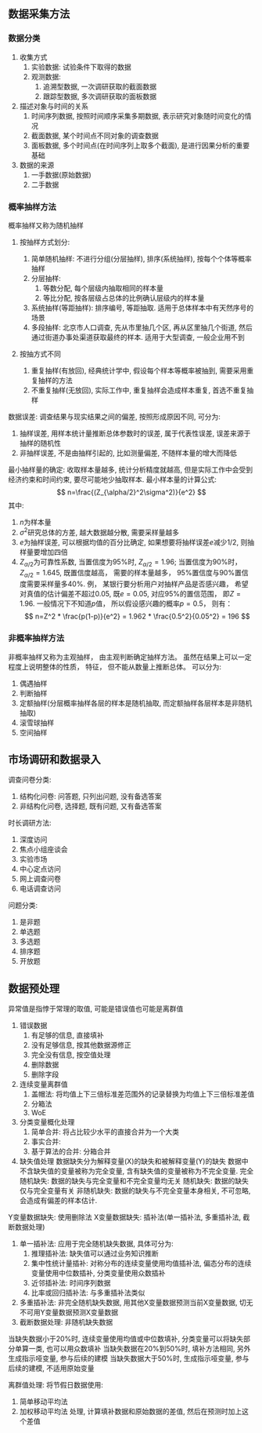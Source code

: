 ## 数据采集方法

### 数据分类
1. 收集方式
    1. 实验数据: 试验条件下取得的数据
    2. 观测数据:
        1. 追溯型数据, 一次调研获取的截面数据
        2. 跟踪型数据, 多次调研获取的面板数据
2. 描述对象与时间的关系
    1. 时间序列数据, 按照时间顺序采集多期数据, 表示研究对象随时间变化的情况
    2. 截面数据, 某个时间点不同对象的调查数据
    3. 面板数据, 多个时间点(在时间序列上取多个截面), 是进行因果分析的重要基础
3. 数据的来源
    1. 一手数据(原始数据)
    2. 二手数据


### 概率抽样方法
概率抽样又称为随机抽样

1. 按抽样方式划分:
    1. 简单随机抽样: 不进行分组(分层抽样), 排序(系统抽样), 按每个个体等概率抽样
    2. 分层抽样:
        1. 等数分配, 每个层级内抽取相同的样本量
        2. 等比分配, 按各层级占总体的比例确认层级内的样本量
    3. 系统抽样(等距抽样): 排序编号, 等距抽取. 适用于总体样本中有天然序号的场景
    4. 多段抽样: 北京市人口调查, 先从市里抽几个区, 再从区里抽几个街道, 然后通过街道办事处渠道获取最终的样本. 适用于大型调查, 一般企业用不到

2. 按抽方式不同
    1. 重复抽样(有放回), 经典统计学中, 假设每个样本等概率被抽到, 需要采用重复抽样的方法
    2. 不重复抽样(无放回), 实际工作中, 重复抽样会造成样本重复, 首选不重复抽样

数据误差: 调查结果与现实结果之间的偏差, 按照形成原因不同, 可分为:
1. 抽样误差, 用样本统计量推断总体参数时的误差, 属于代表性误差, 误差来源于抽样的随机性
2. 非抽样误差, 不是由抽样引起的, 比如测量偏差, 不随样本量的增大而降低

最小抽样量的确定: 收取样本量越多, 统计分析精度就越高, 但是实际工作中会受到经济约束和时间约束, 要尽可能地少抽取样本. 最小样本量的计算公式:
$$
n=\frac{(Z_{\alpha/2}^2\sigma^2)}{e^2}
$$
其中:
1. $n$为样本量
2. $\sigma^2$研究总体的方差, 越大数据越分散, 需要采样量越多
3. $e$为抽样误差, 可以根据均值的百分比确定, 如果想要将抽样误差$e$减少$1/2$, 则抽样量要增加四倍
4. $Z_{\alpha/2}$为可靠性系数, 当置信度为95\%时, $Z_{\alpha/2}=1.96$; 当置信度为90\%时， $Z_{\alpha/2}=1.645$, 既置信度越高， 需要的样本量越多， 95\%置信度与90\%置信度需要采样量多40\%.
例， 某银行要分析用户对抽样产品是否感兴趣， 希望对真值的估计偏差不超过0.05, 既$e=0.05$, 对应95\%的置信范围， 即$Z=1.96$. 一般情况下不知道$p$值， 所以假设感兴趣的概率$p=0.5$， 则有：
$$
n=Z^2 * \frac{p(1-p)}{e^2} = 1.962 * \frac{0.5^2}{0.05^2} = 196
$$

### 非概率抽样方法
非概率抽样又称为主观抽样， 由主观判断确定抽样方法。 虽然在结果上可以一定程度上说明整体的性质， 特征， 但不能从数量上推断总体。 可以分为:
1. 偶遇抽样
2. 判断抽样
3. 定额抽样(分层概率抽样各层的样本是随机抽取, 而定额抽样各层样本是非随机抽取)
4. 滚雪球抽样
5. 空间抽样


## 市场调研和数据录入

调查问卷分类:
1. 结构化问卷: 问答题, 只列出问题, 没有备选答案
2. 非结构化问卷, 选择题, 既有问题, 又有备选答案

时长调研方法:
1. 深度访问
2. 焦点小组座谈会
3. 实验市场
4. 中心定点访问
5. 网上调查问卷
6. 电话调查访问

问题分类:
1. 是非题
2. 单选题
3. 多选题
4. 排序题
5. 开放题

## 数据预处理
异常值是指悖于常理的取值, 可能是错误值也可能是离群值

1. 错误数据
    1. 有足够的信息, 直接填补
    2. 没有足够信息, 按其他数据源修正
    3. 完全没有信息, 按空值处理
    4. 删除数据
    5. 删除字段
2. 连续变量离群值
    1. 盖帽法: 将均值上下三倍标准差范围外的记录替换为均值上下三倍标准差值
    2. 分箱法
    3. WoE
3. 分类变量概化处理
    1. 简单合并: 将占比较少水平的直接合并为一个大类
    2. 事实合并: 
    3. 基于算法的合并: 分箱合并
4. 缺失值处理
数据缺失分为解释变量(X)的缺失和被解释变量(Y)的缺失
数据中不含缺失值的变量被称为完全变量, 含有缺失值的变量被称为不完全变量.
完全随机缺失: 数据的缺失与完全变量和不完全变量均无关
随机缺失: 数据的缺失仅与完全变量有关
非随机缺失: 数据的缺失与不完全变量本身相关, 不可忽略, 会造成有偏差的样本估计.

Y变量数据缺失: 使用删除法
X变量数据缺失: 插补法(单一插补法, 多重插补法, 截断数据处理)

1. 单一插补法: 应用于完全随机缺失数据, 具体可分为:
    1. 推理插补法: 缺失值可以通过业务知识推断
    2. 集中性统计量插补: 对称分布的连续变量使用均值插补法, 偏态分布的连续变量使用中位数插补, 分类变量使用众数插补
    3. 近邻插补法: 时间序列数据
    4. 比率或回归插补法: 与多重插补法类似
2. 多重插补法: 非完全随机缺失数据, 用其他X变量数据预测当前X变量数据, 切无不可用Y变量数据预测X变量数据
3. 截断数据处理: 非随机缺失数据


当缺失数据小于20%时, 连续变量使用均值或中位数填补, 分类变量可以将缺失部分单算一类, 也可以用众数填补
当缺失数据在20%到50%时, 填补方法相同, 另外生成指示哑变量, 参与后续的建模
当缺失数据大于50%时, 生成指示哑变量, 参与后续的建模, 不适用原始变量


离群值处理:
将节假日数据使用:
1. 简单移动平均法
2. 加权移动平均法
处理, 计算填补数据和原始数据的差值, 然后在预测时加上这个差值